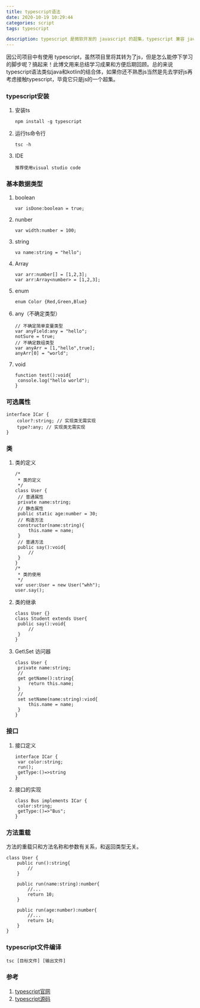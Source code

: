 ```yaml
---
title: typescript语法
date: 2020-10-19 10:29:44
categories: script
tags: typescript

description: typescript 是微软开发的 javascript 的超集，typescript 兼容 javascript，可以载入javascript 代码然后运行。可将javascript代码以面向对象方式编程的技术，可方便大型web项目开发。
---
```


因公司项目中有使用 typescript，虽然项目里将其转为了js，但是怎么能停下学习的脚步呢？搞起来！此博文用来总结学习成果和方便后期回顾。总的来说typescript语法类似java和kotlin的结合体，如果你还不熟悉js当然是先去学好js再考虑接触typescript，毕竟它只是js的一个超集。

### typescript安装

1. 安装ts

   ```
   npm install -g typescript
   ```

2. 运行ts命令行

   ```
   tsc -h
   ```

3. IDE

   ```
   推荐使用visual studio code
   ```

   

### 基本数据类型

1. boolean

   ```
   var isDone:boolean = true;
   ```


2. nunber

   ```
   var width:number = 100;
   ```
   
3. string

   ```
   va name:string = "hello";
   ```
   
4. Array<T>

   ```
   var arr:number[] = [1,2,3];
   var arr:Array<number> = [1,2,3];
   ```

5. enum

   ```
   enum Color {Red,Green,Blue}
   ```
   
6. any（不确定类型）

   ```
   // 不确定简单变量类型
   var anyField:any = "hello"; 
   notSure = true;
   // 不确定数组类型
   var anyArr = [1,"hello",true];
   anyArr[0] = "world";
   ```
   
7. void

   ```
   function test():void{
   	console.log("hello world");
   }
   ```

### 可选属性

```
interface ICar {
	color?:string; // 实现类无需实现
	type?:any; // 实现类无需实现
}
```

### 类

1. 类的定义

   ```
   /*
    * 类的定义
    */
   class User {
   	// 普通属性
   	private name:string;
   	// 静态属性
   	public static age:number = 30;
   	// 构造方法
   	constructor(name:string){
   		this.name = name;
   	}
   	// 普通方法
   	public say():void{
   		// 
   	}
   }
   /*
    * 类的使用
    */
   var user:User = new User("whh");
   user.say();
   ```

2. 类的继承

   ```
   class User {}
   class Student extends User{
   	public say():void{
   		// 
   	}
   }
   ```

3. Get\Set 访问器

   ```
   class User {
   	private name:string;
   	//
   	get getName():string{
   		return this.name;
   	}
   	//
   	set setName(name:string):viod{
   		this.name = name;
   	}
   }
   ```

### 接口

1. 接口定义

   ```
   interface ICar {
   	var color:string;
   	run();
   	getType:()=>string
   }
   ```

2. 接口的实现

   ```
   class Bus implements ICar {
   	color:string;
   	getType:()=>"Bus";
   }
   ```

### 方法重载

方法的重载只和方法名称和参数有关系，和返回类型无关。

```
class User {
	public run():string{
		//
	}
	
	public run(name:string):number{
		//...
		return 10;
	}
	
	public run(age:number):number{
		//...
		return 14;
	}	
}
```

### typescript文件编译

```
tsc [目标文件] [输出文件]
```



### 参考

1. [typescript官网](http://www.typescriptlang.org/)
2. [typescript源码](http://typescript.codeplex.com/)

